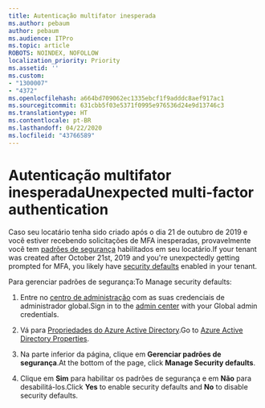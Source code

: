 ```yaml
---
title: Autenticação multifator inesperada
ms.author: pebaum
author: pebaum
ms.audience: ITPro
ms.topic: article
ROBOTS: NOINDEX, NOFOLLOW
localization_priority: Priority
ms.assetid: ''
ms.custom:
- "1300007"
- "4372"
ms.openlocfilehash: a664bd709062ec1335ebcf1f9adddc8aef917ac1
ms.sourcegitcommit: 631cbb5f03e5371f0995e976536d24e9d13746c3
ms.translationtype: HT
ms.contentlocale: pt-BR
ms.lasthandoff: 04/22/2020
ms.locfileid: "43766589"
---
```

# <a name="unexpected-multi-factor-authentication"></a><span data-ttu-id="a29c6-102">Autenticação multifator inesperada</span><span class="sxs-lookup"><span data-stu-id="a29c6-102">Unexpected multi-factor authentication</span></span>

<span data-ttu-id="a29c6-103">Caso seu locatário tenha sido criado após o dia 21 de outubro de 2019 e você estiver recebendo solicitações de MFA inesperadas, provavelmente você tem [padrões de segurança](https://aka.ms/securitydefaults) habilitados em seu locatário.</span><span class="sxs-lookup"><span data-stu-id="a29c6-103">If your tenant was created after October 21st, 2019 and you're unexpectedly getting prompted for MFA, you likely have [security defaults](https://aka.ms/securitydefaults) enabled in your tenant.</span></span> 

<span data-ttu-id="a29c6-104">Para gerenciar padrões de segurança:</span><span class="sxs-lookup"><span data-stu-id="a29c6-104">To Manage security defaults:</span></span>

1. <span data-ttu-id="a29c6-105">Entre no [centro de administração](https://go.microsoft.com/fwlink/p/?linkid=834822) com as suas credenciais de administrador global.</span><span class="sxs-lookup"><span data-stu-id="a29c6-105">Sign in to the [admin center](https://go.microsoft.com/fwlink/p/?linkid=834822) with your Global admin credentials.</span></span>

2. <span data-ttu-id="a29c6-106">Vá para [Propriedades do Azure Active Directory](https://portal.azure.com/#blade/Microsoft_AAD_IAM/ActiveDirectoryMenuBlade/Properties).</span><span class="sxs-lookup"><span data-stu-id="a29c6-106">Go to [Azure Active Directory Properties](https://portal.azure.com/#blade/Microsoft_AAD_IAM/ActiveDirectoryMenuBlade/Properties).</span></span>

3. <span data-ttu-id="a29c6-107">Na parte inferior da página, clique em **Gerenciar padrões de segurança**.</span><span class="sxs-lookup"><span data-stu-id="a29c6-107">At the bottom of the page, click **Manage Security defaults**.</span></span>

4. <span data-ttu-id="a29c6-108">Clique em **Sim** para habilitar os padrões de segurança e em **Não** para desabilitá-los.</span><span class="sxs-lookup"><span data-stu-id="a29c6-108">Click **Yes** to enable security defaults and **No** to disable security defaults.</span></span>
